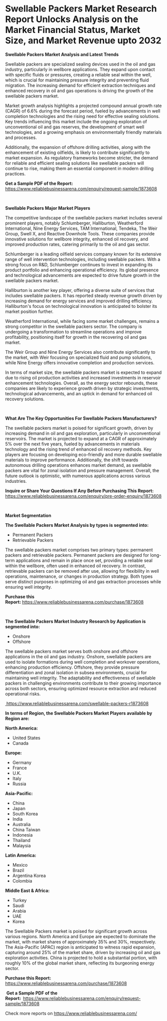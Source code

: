 <p><h1>Swellable Packers Market Research Report Unlocks Analysis on the Market Financial Status, Market Size, and Market Revenue upto 2032</h1></p><p><strong>Swellable Packers Market Analysis and Latest Trends</strong></p>
<p><p>Swellable packers are specialized sealing devices used in the oil and gas industry, particularly in wellbore applications. They expand upon contact with specific fluids or pressures, creating a reliable seal within the well, which is crucial for maintaining pressure integrity and preventing fluid migration. The increasing demand for efficient extraction techniques and enhanced recovery in oil and gas operations is driving the growth of the swellable packers market.</p><p>Market growth analysis highlights a projected compound annual growth rate (CAGR) of 6.6% during the forecast period, fueled by advancements in well completion technologies and the rising need for effective sealing solutions. Key trends influencing this market include the ongoing exploration of unconventional oil and gas reserves, the development of smart well technologies, and a growing emphasis on environmentally friendly materials and processes.</p><p>Additionally, the expansion of offshore drilling activities, along with the enhancement of existing oilfields, is likely to contribute significantly to market expansion. As regulatory frameworks become stricter, the demand for reliable and efficient sealing solutions like swellable packers will continue to rise, making them an essential component in modern drilling practices.</p></p>
<p><strong>Get a Sample PDF of the Report:&nbsp;</strong> <a href="https://www.reliablebusinessarena.com/enquiry/request-sample/1873608?utm_campaign=1990&utm_medium=2&utm_source=Github&utm_content=ia&utm_term=16022025&utm_id=swellable-packers">https://www.reliablebusinessarena.com/enquiry/request-sample/1873608</a></p>
<p>&nbsp;</p>
<p><strong>Swellable Packers Major Market Players</strong></p>
<p><p>The competitive landscape of the swellable packers market includes several prominent players, notably Schlumberger, Halliburton, Weatherford International, Nine Energy Services, TAM International, Tendeka, The Weir Group, Swell X, and Reactive Downhole Tools. These companies provide innovative solutions for wellbore integrity, enhanced oil recovery, and improved production rates, catering primarily to the oil and gas sector.</p><p>Schlumberger is a leading oilfield services company known for its extensive range of well intervention technologies, including swellable packers. With a strong focus on R&D, Schlumberger continues to invest in expanding its product portfolio and enhancing operational efficiency. Its global presence and technological advancements are expected to drive future growth in the swellable packers market.</p><p>Halliburton is another key player, offering a diverse suite of services that includes swellable packers. It has reported steady revenue growth driven by increasing demand for energy services and improved drilling efficiency. Halliburton's focus on technological innovation is anticipated to bolster its market position further.</p><p>Weatherford International, while facing some market challenges, remains a strong competitor in the swellable packers sector. The company is undergoing a transformation to streamline operations and improve profitability, positioning itself for growth in the recovering oil and gas market.</p><p>The Weir Group and Nine Energy Services also contribute significantly to the market, with Weir focusing on specialized fluid and pump solutions, while Nine Energy offers innovative completion and production services.</p><p>In terms of market size, the swellable packers market is expected to expand due to rising oil production activities and increased investments in reservoir enhancement technologies. Overall, as the energy sector rebounds, these companies are likely to experience growth driven by strategic investments, technological advancements, and an uptick in demand for enhanced oil recovery solutions.</p></p>
<p>&nbsp;</p>
<p><strong>What Are The Key Opportunities For Swellable Packers Manufacturers?</strong></p>
<p><p>The swellable packers market is poised for significant growth, driven by increasing demand in oil and gas exploration, particularly in unconventional reservoirs. The market is projected to expand at a CAGR of approximately 5% over the next five years, fueled by advancements in materials technology and the rising trend of enhanced oil recovery methods. Key players are focusing on developing eco-friendly and more durable swellable materials to improve performance. Additionally, the shift towards autonomous drilling operations enhances market demand, as swellable packers are vital for zonal isolation and pressure management. Overall, the future outlook is optimistic, with numerous applications across various industries.</p></p>
<p><strong>Inquire or Share Your Questions If Any Before Purchasing This Report:</strong> <a href="https://www.reliablebusinessarena.com/enquiry/pre-order-enquiry/1873608?utm_campaign=1990&utm_medium=2&utm_source=Github&utm_content=ia&utm_term=16022025&utm_id=swellable-packers">https://www.reliablebusinessarena.com/enquiry/pre-order-enquiry/1873608</a></p>
<p>&nbsp;</p>
<p><strong>Market Segmentation</strong></p>
<p><strong>The Swellable Packers Market Analysis by types is segmented into:</strong></p>
<p><ul><li>Permanent Packers</li><li>Retrievable Packers</li></ul></p>
<p><p>The swellable packers market comprises two primary types: permanent packers and retrievable packers. Permanent packers are designed for long-term applications and remain in place once set, providing a reliable seal within the wellbore, often used in enhanced oil recovery. In contrast, retrievable packers can be removed after use, allowing for flexibility in well operations, maintenance, or changes in production strategy. Both types serve distinct purposes in optimizing oil and gas extraction processes while ensuring well integrity.</p></p>
<p><strong>Purchase this Report:&nbsp;</strong><a href="https://www.reliablebusinessarena.com/purchase/1873608?utm_campaign=1990&utm_medium=2&utm_source=Github&utm_content=ia&utm_term=16022025&utm_id=swellable-packers">https://www.reliablebusinessarena.com/purchase/1873608</a></p>
<p>&nbsp;</p>
<p><strong>The Swellable Packers Market Industry Research by Application is segmented into:</strong></p>
<p><ul><li>Onshore</li><li>Offshore</li></ul></p>
<p><p>The swellable packers market serves both onshore and offshore applications in the oil and gas industry. Onshore, swellable packers are used to isolate formations during well completion and workover operations, enhancing production efficiency. Offshore, they provide pressure differentiation and zonal isolation in subsea environments, crucial for maintaining well integrity. The adaptability and effectiveness of swellable packers in challenging environments contribute to their growing importance across both sectors, ensuring optimized resource extraction and reduced operational risks.</p></p>
<p><a href="https://www.reliablebusinessarena.com/swellable-packers-r1873608?utm_campaign=1990&utm_medium=2&utm_source=Github&utm_content=ia&utm_term=16022025&utm_id=swellable-packers">&nbsp;https://www.reliablebusinessarena.com/swellable-packers-r1873608</a></p>
<p><strong>In terms of Region, the Swellable Packers Market Players available by Region are:</strong></p>
<p>
    <p> <strong> North America: </strong>
        <ul>
            <li>United States</li>
            <li>Canada</li>
        </ul>
        </p> 
    <p> <strong> Europe: </strong>
        <ul>
            <li>Germany</li>
            <li>France</li>
            <li>U.K.</li>
            <li>Italy</li>
            <li>Russia</li>
        </ul>
        </p> 
    <p> <strong> Asia-Pacific: </strong>
        <ul>
            <li>China</li>
            <li>Japan</li>
            <li>South Korea</li>
            <li>India</li>
            <li>Australia</li>
            <li>China Taiwan</li>
            <li>Indonesia</li>
            <li>Thailand</li>
            <li>Malaysia</li>
        </ul>
        </p> 
    <p> <strong> Latin America: </strong>
        <ul>
            <li>Mexico</li>
            <li>Brazil</li>
            <li>Argentina Korea</li>
            <li>Colombia</li>
        </ul>
        </p> 
    <p> <strong> Middle East & Africa: </strong>
        <ul>
            <li>Turkey</li>
            <li>Saudi</li>
            <li>Arabia</li>
            <li>UAE</li>
            <li>Korea</li>
        </ul>
    </p>
    </p>
<p><p>The Swellable Packers market is poised for significant growth across various regions. North America and Europe are expected to dominate the market, with market shares of approximately 35% and 30%, respectively. The Asia-Pacific (APAC) region is anticipated to witness rapid expansion, capturing around 25% of the market share, driven by increasing oil and gas exploration activities. China is projected to hold a substantial portion, with roughly 10% of the global market share, reflecting its burgeoning energy sector.</p></p>
<p><strong>Purchase this Report: </strong><a href="https://www.reliablebusinessarena.com/purchase/1873608?utm_campaign=1990&utm_medium=2&utm_source=Github&utm_content=ia&utm_term=16022025&utm_id=swellable-packers">https://www.reliablebusinessarena.com/purchase/1873608</a></p>
<p>&nbsp;<strong>Get a Sample PDF of the Report:&nbsp;&nbsp;</strong><a href="https://www.reliablebusinessarena.com/enquiry/request-sample/1873608?utm_campaign=1990&utm_medium=2&utm_source=Github&utm_content=ia&utm_term=16022025&utm_id=swellable-packers">https://www.reliablebusinessarena.com/enquiry/request-sample/1873608</a></p>
<p><strong></strong></p>
<p>Check more reports on <a href="https://www.reliablebusinessarena.com/?utm_campaign=1990&utm_medium=2&utm_source=Github&utm_content=ia&utm_term=16022025&utm_id=swellable-packers">https://www.reliablebusinessarena.com/</a></p>